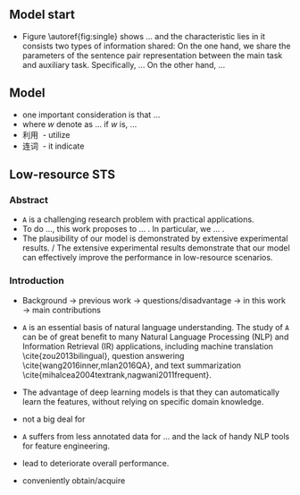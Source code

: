 
## Model start

- Figure \autoref{fig:single} shows ... and the characteristic lies in it consists two types of information shared:
On the one hand, we share the parameters of the sentence pair representation between the main task and auxiliary task. Specifically, ...
On the other hand, ...


## Model

- one important consideration is that ...
- where $w$ denote as ... if $w$ is, ...
- 利用
  - utilize 
- 连词
  - it indicate



## Low-resource STS

### Abstract
- ``A`` is a challenging research problem with practical applications.
- To do ..., this work proposes to ... . In particular, we ... .
- The plausibility of our model is demonstrated by extensive experimental results. / The extensive experimental results demonstrate that our model can effectively improve the performance in low-resource scenarios.

### Introduction
- Background -> previous work -> questions/disadvantage -> in this work -> main contributions

- ``A`` is an essential basis of natural language understanding. The study of ``A`` can be of great benefit to many Natural Language Processing (NLP) and Information Retrieval (IR) applications, including machine translation \cite{zou2013bilingual}, question answering \cite{wang2016inner,mlan2016QA}, and text summarization \cite{mihalcea2004textrank,nagwani2011frequent}.

- The advantage of deep learning models is that they can automatically learn the features, without relying on specific domain knowledge.

- not a big deal for

- ``A`` suffers from less annotated data for ... and the lack of handy NLP tools for feature engineering.

- lead to deteriorate overall performance.

-  conveniently obtain/acquire 
